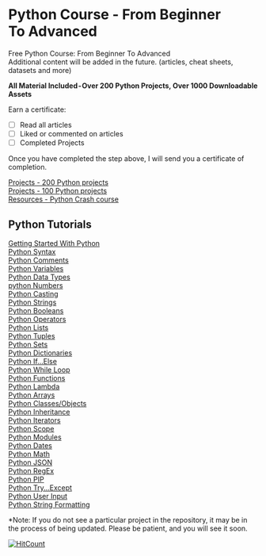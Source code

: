 # Python Course - From Beginner To Advanced
Free Python Course: From Beginner To Advanced <br>
Additional content will be added in the future. (articles, cheat sheets, datasets and more)

**All Material Included - Over 200 Python Projects, Over 1000 Downloadable Assets**

Earn a certificate: <br>
- [ ] Read all articles
- [ ] Liked or commented on articles
- [ ] Completed Projects

Once you have completed the step above, I will send you a certificate of completion. <br> 

[Projects - 200 Python projects](https://github.com/natnew/200-Projects-For-Beginners-Using-Python-Series)<br>
[Projects - 100 Python projects](https://github.com/natnew/100-Python-Projects)<br>
[Resources - Python Crash course](https://github.com/natnew/Python-Crash-Course-For-Beginners)

## Python Tutorials 
[Getting Started With Python](https://github.com/natnew/Python-Course)<br>
[Python Syntax](https://github.com/natnew/Python-Course)<br>
[Python Comments](https://github.com/natnew/Python-Course)<br>
[Python Variables](https://github.com/natnew/Python-Course)<br>
[Python Data Types](https://github.com/natnew/Python-Course)<br>
[python Numbers](https://github.com/natnew/Python-Course)<br>
[Python Casting](https://github.com/natnew/Python-Course)<br>
[Python Strings](https://github.com/natnew/Python-Course)<br>
[Python Booleans](https://github.com/natnew/Python-Course)<br>
[Python Operators](https://github.com/natnew/Python-Course)<br>
[Python Lists](https://github.com/natnew/Python-Course)<br>
[Python Tuples](https://github.com/natnew/Python-Course)<br>
[Python Sets](https://github.com/natnew/Python-Course)<br>
[Python Dictionaries](https://github.com/natnew/Python-Course)<br>
[Python If...Else](https://github.com/natnew/Python-Course)<br>
[Python While Loop](https://github.com/natnew/Python-Course)<br>
[Python Functions](https://github.com/natnew/Python-Course)<br>
[Python Lambda](https://github.com/natnew/Python-Course)<br>
[Python Arrays](https://github.com/natnew/Python-Course)<br>
[Python Classes/Objects](https://github.com/natnew/Python-Course)<br>
[Python Inheritance](https://github.com/natnew/Python-Course)<br>
[Python Iterators](https://github.com/natnew/Python-Course)<br>
[Python Scope](https://github.com/natnew/Python-Course)<br>
[Python Modules](https://github.com/natnew/Python-Course)<br>
[Python Dates](https://github.com/natnew/Python-Course)<br>
[Python Math](https://github.com/natnew/Python-Course)<br>
[Python JSON](https://github.com/natnew/Python-Course)<br>
[Python RegEx](https://github.com/natnew/Python-Course)<br>
[Python PIP](https://github.com/natnew/Python-Course)<br>
[Python Try...Except](https://github.com/natnew/Python-Course)<br>
[Python User Input](https://github.com/natnew/Python-Course)<br>
[Python String Formatting](https://github.com/natnew/Python-Course)<br>

*Note: If you do not see a particular project in the repository, it may be in the process of being updated. Please be patient, and you will see it soon. 

[![HitCount](http://hits.dwyl.com/natnew/natnew/Python-Course.md.svg)](http://hits.dwyl.com/natnew/natnew/Python-Course/edit/main/README.md) 


